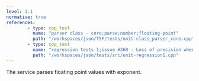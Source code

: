 ```yaml
---
level: 1.1
normative: true
references:
        - type: cpp_test
          name: "parser class - core;parse;number;floating-point"
          path: "/workspaces/json/TSF/tests/unit-class_parser_core.cpp"
        - type: cpp_test
          name: "regression tests 1;issue #360 - Loss of precision when serializing <double>"
          path: "/workspaces/json/tests/src/unit-regression1.cpp"
---
```


The service parses floating point values with exponent.